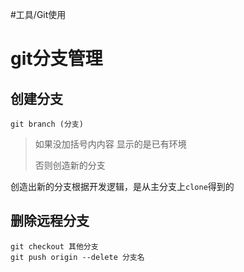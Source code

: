 #工具/Git使用 
# git分支管理

## 创建分支

```
git branch (分支)
```

>  如果没加括号内内容 显示的是已有环境
>
> 否则创造新的分支

创造出新的分支根据开发逻辑，是从主分支上`clone`得到的

## 删除远程分支

```
git checkout 其他分支
git push origin --delete 分支名
```

